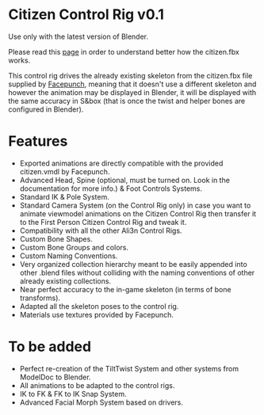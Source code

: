 # Citizen Control Rig v0.1

Use only with the latest version of Blender.

Please read this [page](https://wiki.facepunch.com/sbox/Citizen_Model) in order to understand better how the citizen.fbx works.

This control rig drives the already existing skeleton from the citizen.fbx file supplied by [Facepunch](https://facepunch.com), meaning that it doesn't use a different skeleton and however the animation may be displayed in Blender, it will be displayed with the same accuracy in S&box (that is once the twist and helper bones are configured in Blender).

# Features

* Exported animations are directly compatible with the provided citizen.vmdl by Facepunch.
* Advanced Head, Spine (optional, must be turned on. Look in the documentation for more info.) & Foot Controls Systems.
* Standard IK & Pole System.
* Standard Camera System (on the Control Rig only) in case you want to animate viewmodel animations on the Citizen Control Rig then transfer it to the First Person Citizen Control Rig and tweak it.
* Compatibility with all the other Ali3n Control Rigs.
* Custom Bone Shapes.
* Custom Bone Groups and colors.
* Custom Naming Conventions.
* Very organized collection hierarchy meant to be easily appended into other .blend files without colliding with the naming conventions of other already existing collections.
* Near perfect accuracy to the in-game skeleton (in terms of bone transforms).
* Adapted all the skeleton poses to the control rig.
* Materials use textures provided by Facepunch.

# To be added

* Perfect re-creation of the TiltTwist System and other systems from ModelDoc to Blender.
* All animations to be adapted to the control rigs.
* IK to FK & FK to IK Snap System.
* Advanced Facial Morph System based on drivers.
